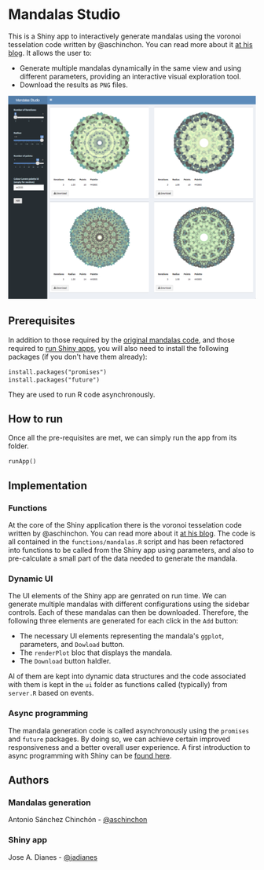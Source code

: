 # Mandalas Studio

This is a Shiny app to interactively generate mandalas using the voronoi tesselation code written by @aschinchon. You can read more about it [at his blog](https://fronkonstin.com/2018/03/11/mandalas-colored/). It allows the user to:  
- Generate multiple mandalas dynamically in the same view and using different parameters, providing an interactive visual exploration tool.  
- Download the results as `PNG` files.  

![The UI](img/screenshot.png?raw=true "The UI")

## Prerequisites  

In addition to those required by the [original mandalas code](https://github.com/aschinchon/mandalas-colored), and those required to [run Shiny apps](https://shiny.rstudio.com/tutorial/written-tutorial/lesson1/), you will also need to install the following packages (if you don't have them already):

```
install.packages("promises")
install.packages("future")
```

They are used to run R code asynchronously.

## How to run  

Once all the pre-requisites are met, we can simply run the app from its folder.  

```
runApp()
```

## Implementation  

### Functions  

At the core of the Shiny application there is the voronoi tesselation code written by @aschinchon. You can read more about it [at his blog](https://fronkonstin.com/2018/03/11/mandalas-colored/). The code is all contained in the `functions/mandalas.R` script and has been refactored into functions to be called from the Shiny app using parameters, and also to pre-calculate a small part of the data needed to generate the mandala.    
### Dynamic UI  

The UI elements of the Shiny app are genrated on run time. We can generate multiple mandalas with different configurations using the sidebar controls. Each of these mandalas can then be downloaded. Therefore, the following three elements are generated for each click in the `Add` button:  

- The necessary UI elements representing the mandala's `ggplot`, parameters, and `Dowload` button.  
- The `renderPlot` bloc that displays the mandala.  
- The `Download` button haldler.  

Al of them are kept into dynamic data structures and the code associated with them is kept in the `ui` folder as functions called (typically) from `server.R` based on events.    

### Async programming 

The mandala generation code is called asynchronously using the `promises` and `future` packages. By doing so, we can achieve certain improved responsiveness and a better overall user experience. A first introduction to async programming with Shiny can be [found here](https://rstudio.github.io/promises/articles/shiny.html).  

## Authors

### Mandalas generation  

Antonio Sánchez Chinchón - [@aschinchon](https://github.com/aschinchon)

### Shiny app  

Jose A. Dianes - [@jadianes](https://github.com/jadianes)  


